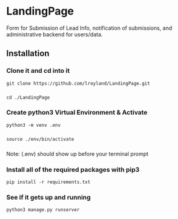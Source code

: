 # LandingPage
Form for Submission of Lead Info, notification of submissions, and administrative backend for users/data.

## Installation

### Clone it and cd into it
`git clone https://github.com/lroyland/LandingPage.git`
###
`cd ./LandingPage`

### Create python3 Virtual Environment & Activate
`python3 -m venv .env`
###
`source ./env/bin/activate`
###
Note: (.env) should show up before your terminal prompt

### Install all of the required packages with pip3
`pip install -r requirements.txt`

### See if it gets up and running
`python3 manage.py runserver`
